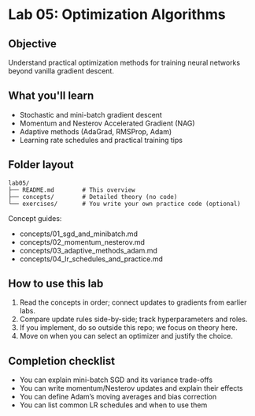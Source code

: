 # Lab 05: Optimization Algorithms

## Objective
Understand practical optimization methods for training neural networks beyond vanilla gradient descent.

## What you'll learn
- Stochastic and mini-batch gradient descent
- Momentum and Nesterov Accelerated Gradient (NAG)
- Adaptive methods (AdaGrad, RMSProp, Adam)
- Learning rate schedules and practical training tips

## Folder layout
```
lab05/
├── README.md        # This overview
├── concepts/        # Detailed theory (no code)
└── exercises/       # You write your own practice code (optional)
```

Concept guides:
- concepts/01_sgd_and_minibatch.md
- concepts/02_momentum_nesterov.md
- concepts/03_adaptive_methods_adam.md
- concepts/04_lr_schedules_and_practice.md

## How to use this lab
1. Read the concepts in order; connect updates to gradients from earlier labs.
2. Compare update rules side-by-side; track hyperparameters and roles.
3. If you implement, do so outside this repo; we focus on theory here.
4. Move on when you can select an optimizer and justify the choice.

## Completion checklist
- You can explain mini-batch SGD and its variance trade-offs
- You can write momentum/Nesterov updates and explain their effects
- You can define Adam’s moving averages and bias correction
- You can list common LR schedules and when to use them
